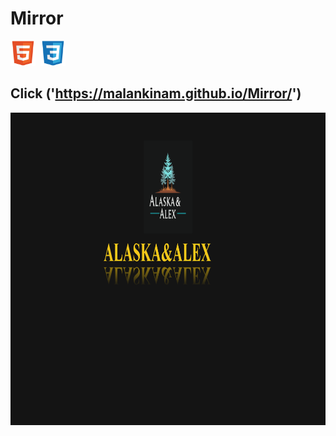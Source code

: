 # Mirror



<div>
  <img src="https://github.com/devicons/devicon/blob/master/icons/html5/html5-original.svg" title="html5" alt="html5" width="40" height="40"/>&nbsp
  <img src="https://github.com/devicons/devicon/blob/master/icons/css3/css3-original.svg" title="css" alt="css" width="40" height="40"/>&nbsp
<!--   <img src="https://github.com/devicons/devicon/blob/master/icons/javascript/javascript-original.svg" title="javascript" alt="javascript" width="40" height="40"/>&nbsp -->
</div>
 


## Click ('https://malankinam.github.io/Mirror/')
 <img src="./screencapture-127-0-0-1-5500-index-html-2024-08-30-21_13_29.png" title="css"  width="850px" height="500px"/>
